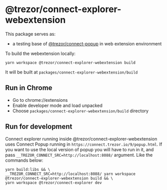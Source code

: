# @trezor/connect-explorer-webextension

This package serves as:

-   a testing base of [@trezor/connect-popup](../connect-popup/) in web extension environment

To build the webextension locally:

`yarn workspace @trezor/connect-explorer-webextension build`

It will be built at `packages/connect-explorer-webextension/build`

## Run in Chrome

-   Go to chrome://extensions
-   Enable developer mode and load unpacked
-   Choose `packages/connect-explorer-webextension/build` directory

## Run for development

Connect explorer running inside @trezor/connect-explorer-webextension uses Connect Popup running in `https://connect.trezor.io/9/popup.html`. If you want to use the local version of popup you will have to run in it, and pass `__TREZOR_CONNECT_SRC=http://localhost:8088/` argument. Like the commands below:

```
yarn build:libs && \
__TREZOR_CONNECT_SRC=http://localhost:8088/ yarn workspace @trezor/connect-explorer-webextension build && \
yarn workspace @trezor/connect-explorer dev
```
